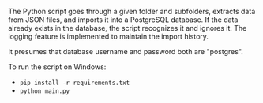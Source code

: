 The Python script goes through a given folder and subfolders, extracts data from JSON files, and imports it into a PostgreSQL database. 
If the data already exists in the database, the script recognizes it and ignores it. 
The logging feature is implemented to maintain the import history.

It presumes that database username and password both are "postgres".

To run the script on Windows:
- `pip install -r requirements.txt`
- `python main.py`
